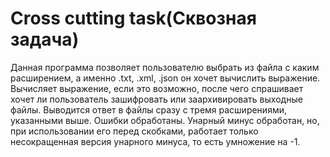 # Cross cutting task(Сквозная задача)
Данная программа позволяет пользователю выбрать из файла с каким расширением, а именно .txt, .xml, .json он хочет вычислить выражение. Вычисляет выражение, если это возможно, после чего спрашивает хочет ли пользователь зашифровать или заархивировать выходные файлы. Выводится ответ в файлы сразу с тремя расширениями, указанными выше. Ошибки обработаны. Унарный минус обработан, но, при использовании его перед скобками, работает только несокращенная версия унарного минуса, то есть умножение на -1.
